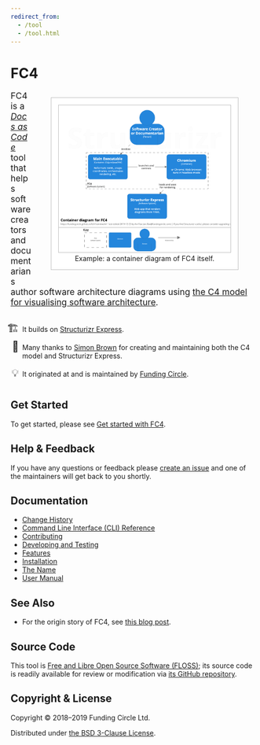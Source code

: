 ```yaml
---
redirect_from:
  - /tool
  - /tool.html
---
```

# FC4

<style>
  figure {
    float: right;
    border: 1px solid silver;
    padding: 1em;
    text-align: center;

    /* Hides the rule under the headings where it would otherwise appear behind the figure. */
    background-color: white;
  }

  figure > img {
    border: 1px solid silver;
  }

  figure + p { font-size: 125%; }

  ul#info {
    margin-top: 2em;
    margin-bottom: 3em;
  }

  ul#info > li {
    margin-left: -0.5em;
    padding-left: 0.5em;
    margin-bottom: 1em;
  }

  ul#info > li::marker { font-size: 150%; }

  li#builds::marker { content: "🏗"; }
  li#thanks::marker { content: "🙏"; }
  li#origin::marker { content: "💡"; }
</style>

<figure>
  <img src="img/diagrams/fc4-02-container.png" width="350" height="299"
       alt="Example: a container diagram of FC4 itself.">
  <figcaption>Example: a container diagram of FC4 itself.</figcaption>
</figure>

FC4 is a [_Docs as Code_][docs-as-code] tool that helps software creators and documentarians author
software architecture diagrams using [the C4 model for visualising software architecture][c4-model].

<ul id="info">
  <li id="builds">
    It builds on <a href="https://structurizr.com/express">Structurizr Express</a>.
  </li>
  <li id="thanks">
    Many thanks to <a href="http://simonbrown.je/">Simon Brown</a> for creating and maintaining both
    the C4 model and Structurizr Express.
  </li>
  <li id="origin">
    It originated at and is maintained by <a href="https://engineering.fundingcircle.com/">Funding
    Circle</a>.
  </li>
</ul>


## Get Started

To get started, please see [Get started with FC4](/docs/get-started).


## Help & Feedback

If you have any questions or feedback please [create an issue][new-issue] and one of the maintainers
will get back to you shortly.


## Documentation

* [Change History](/change-history)
* [Command Line Interface (CLI) Reference](docs/reference/cli)
* [Contributing](/contributing)
* [Developing and Testing](/docs/dev)
* [Features](/docs/features)
* [Installation](/docs/manual/installation)
* [The Name](/docs/name)
* [User Manual](/docs/manual)


## See Also

* For the origin story of FC4, see [this blog post][fc4-blog-post].


## Source Code

This tool is [Free and Libre Open Source Software (FLOSS)][floss]; its source code is readily
available for review or modification via [its GitHub repository][repo].


## Copyright & License

Copyright © 2018–2019 Funding Circle Ltd.

Distributed under [the BSD 3-Clause License][license].


[c4-model]: https://c4model.com/
[docs-as-code]: https://www.writethedocs.org/guide/docs-as-code/
[fc4-blog-post]: https://engineering.fundingcircle.com/blog/2018/09/07/the-fc4-framework/
[floss]: https://en.wikipedia.org/wiki/Free_and_open-source_software
[license]: https://github.com/FundingCircle/fc4-framework/blob/master/LICENSE
[new-issue]: https://github.com/FundingCircle/fc4-framework/issues/new
[repo]: https://github.com/FundingCircle/fc4-framework
